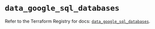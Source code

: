 # `data_google_sql_databases`

Refer to the Terraform Registry for docs: [`data_google_sql_databases`](https://registry.terraform.io/providers/hashicorp/google/5.43.0/docs/data-sources/sql_databases).
